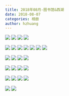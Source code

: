 ```yaml
---
title: 2018年08月-图书馆&西湖
date: 2018-08-07
categories: 相册
author: hzhuang
---
```


![](http://7xp83s.com1.z0.glb.clouddn.com/banyu1.jpg)
![](http://7xp83s.com1.z0.glb.clouddn.com/banyu2.jpg)
![](http://7xp83s.com1.z0.glb.clouddn.com/banyu3.jpg)
![](http://7xp83s.com1.z0.glb.clouddn.com/banyu4.jpg)

![](http://7xp83s.com1.z0.glb.clouddn.com/tushuguan1.jpg)
![](http://7xp83s.com1.z0.glb.clouddn.com/dushuguan2.jpg)
![](http://7xp83s.com1.z0.glb.clouddn.com/duishuguan3.jpg)
![](http://7xp83s.com1.z0.glb.clouddn.com/dushuguan4.jpg)
![](http://7xp83s.com1.z0.glb.clouddn.com/dushuguan5.jpg)
![](http://7xp83s.com1.z0.glb.clouddn.com/dushuguan6.jpg)
![](http://7xp83s.com1.z0.glb.clouddn.com/dushuguan7.jpg)

![](http://7xp83s.com1.z0.glb.clouddn.com/kendeji1.jpg)
![](http://7xp83s.com1.z0.glb.clouddn.com/kendeji2.jpg)
![](http://7xp83s.com1.z0.glb.clouddn.com/kendeji3.jpg)
![](http://7xp83s.com1.z0.glb.clouddn.com/kendeji4.jpg)

![](http://7xp83s.com1.z0.glb.clouddn.com/mida1.jpg)
![](http://7xp83s.com1.z0.glb.clouddn.com/mida2.jpg)
![](http://7xp83s.com1.z0.glb.clouddn.com/mida3.jpg)
![](http://7xp83s.com1.z0.glb.clouddn.com/mida4.jpg)

![](http://7xp83s.com1.z0.glb.clouddn.com/xihu-meizi.jpg)
![](http://7xp83s.com1.z0.glb.clouddn.com/xihu-meizi1.jpg)
![](http://7xp83s.com1.z0.glb.clouddn.com/xihu-meizi2.jpg)
![](http://7xp83s.com1.z0.glb.clouddn.com/xihu-meizi3.jpg)

![](http://7xp83s.com1.z0.glb.clouddn.com/xihu-us.jpg)
![](http://7xp83s.com1.z0.glb.clouddn.com/xihu-us1.jpg)